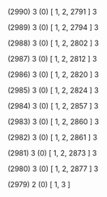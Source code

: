 (2990) 3 (0) [ 1, 2, 2791 ] 3 


(2989) 3 (0) [ 1, 2, 2794 ] 3 


(2988) 3 (0) [ 1, 2, 2802 ] 3 


(2987) 3 (0) [ 1, 2, 2812 ] 3 


(2986) 3 (0) [ 1, 2, 2820 ] 3 


(2985) 3 (0) [ 1, 2, 2824 ] 3 


(2984) 3 (0) [ 1, 2, 2857 ] 3 


(2983) 3 (0) [ 1, 2, 2860 ] 3 


(2982) 3 (0) [ 1, 2, 2861 ] 3 


(2981) 3 (0) [ 1, 2, 2873 ] 3 


(2980) 3 (0) [ 1, 2, 2877 ] 3 


(2979) 2 (0) [ 1, 3 ]  

